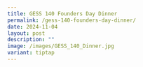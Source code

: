 ```yaml
---
title: GESS 140 Founders Day Dinner
permalink: /gess-140-founders-day-dinner/
date: 2024-11-04
layout: post
description: ""
image: /images/GESS_140_Dinner.jpg
variant: tiptap
---
```


